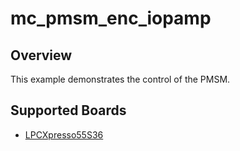 # mc_pmsm_enc_iopamp

## Overview

This example demonstrates the control of the PMSM.

## Supported Boards
- [LPCXpresso55S36](../../../_boards/lpcxpresso55s36/demo_apps/mc_pmsm/pmsm_enc_iopamp/example_board_readme.md)
